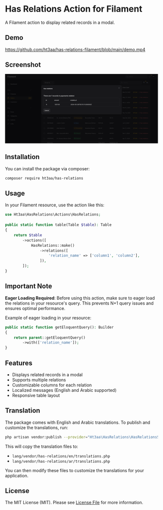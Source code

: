 # Has Relations Action for Filament

A Filament action to display related records in a modal.

## Demo

https://github.com/ht3aa/has-relations-filament/blob/main/demo.mp4

## Screenshot

<img src="demo.png" alt="Has Relations Action Screenshot" width="800">

## Installation

You can install the package via composer:

```bash
composer require ht3aa/has-relations
```

## Usage

In your Filament resource, use the action like this:

```php
use Ht3aa\HasRelations\Actions\HasRelations;

public static function table(Table $table): Table
{
    return $table
        ->actions([
            HasRelations::make()
                ->relations([
                    'relation_name' => ['column1', 'column2'],
                ]),
        ]);
}
```

## Important Note

**Eager Loading Required**: Before using this action, make sure to eager load the relations in your resource's query. This prevents N+1 query issues and ensures optimal performance.

Example of eager loading in your resource:

```php
public static function getEloquentQuery(): Builder
{
    return parent::getEloquentQuery()
        ->with(['relation_name']);
}
```

## Features

-   Displays related records in a modal
-   Supports multiple relations
-   Customizable columns for each relation
-   Localized messages (English and Arabic supported)
-   Responsive table layout

## Translation

The package comes with English and Arabic translations. To publish and customize the translations, run:

```bash
php artisan vendor:publish --provider="Ht3aa\HasRelations\HasRelationsServiceProvider" --tag="has-relations-translations"
```

This will copy the translation files to:

-   `lang/vendor/has-relations/en/translations.php`
-   `lang/vendor/has-relations/ar/translations.php`

You can then modify these files to customize the translations for your application.

## License

The MIT License (MIT). Please see [License File](LICENSE.md) for more information.
